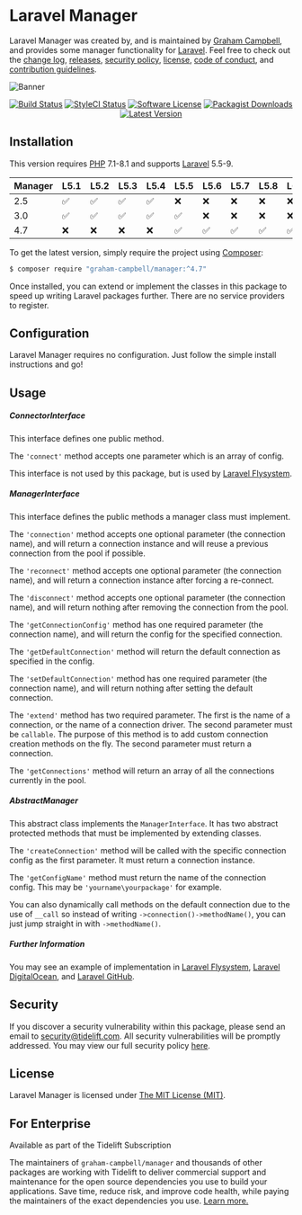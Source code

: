 Laravel Manager
===============

Laravel Manager was created by, and is maintained by [Graham Campbell](https://github.com/GrahamCampbell), and provides some manager functionality for [Laravel](https://laravel.com/). Feel free to check out the [change log](CHANGELOG.md), [releases](https://github.com/GrahamCampbell/Laravel-Manager/releases), [security policy](https://github.com/GrahamCampbell/Laravel-Manager/security/policy), [license](LICENSE), [code of conduct](.github/CODE_OF_CONDUCT.md), and [contribution guidelines](.github/CONTRIBUTING.md).

![Banner](https://user-images.githubusercontent.com/2829600/71477504-680d0f80-27e2-11ea-9acd-befa0b3e3a8f.png)

<p align="center">
<a href="https://github.com/GrahamCampbell/Laravel-Manager/actions?query=workflow%3ATests"><img src="https://img.shields.io/github/workflow/status/GrahamCampbell/Laravel-Manager/Tests?label=Tests&style=flat-square" alt="Build Status"></img></a>
<a href="https://github.styleci.io/repos/19836262"><img src="https://github.styleci.io/repos/19836262/shield" alt="StyleCI Status"></img></a>
<a href="LICENSE"><img src="https://img.shields.io/badge/license-MIT-brightgreen?style=flat-square" alt="Software License"></img></a>
<a href="https://packagist.org/packages/graham-campbell/manager"><img src="https://img.shields.io/packagist/dt/graham-campbell/manager?style=flat-square" alt="Packagist Downloads"></img></a>
<a href="https://github.com/GrahamCampbell/Laravel-Manager/releases"><img src="https://img.shields.io/github/release/GrahamCampbell/Laravel-Manager?style=flat-square" alt="Latest Version"></img></a>
</p>


## Installation

This version requires [PHP](https://www.php.net/) 7.1-8.1 and supports [Laravel](https://laravel.com/) 5.5-9.

| Manager | L5.1               | L5.2               | L5.3               | L5.4               | L5.5               | L5.6               | L5.7               | L5.8               | L6                 | L7                 | L8                 | L9                 |
|---------|--------------------|--------------------|--------------------|--------------------|--------------------|--------------------|--------------------|--------------------|--------------------|--------------------|--------------------|--------------------|
| 2.5     | :white_check_mark: | :white_check_mark: | :white_check_mark: | :white_check_mark: | :x:                | :x:                | :x:                | :x:                | :x:                | :x:                | :x:                | :x:                |
| 3.0     | :white_check_mark: | :white_check_mark: | :white_check_mark: | :white_check_mark: | :white_check_mark: | :x:                | :x:                | :x:                | :x:                | :x:                | :x:                | :x:                |
| 4.7     | :x:                | :x:                | :x:                | :x:                | :white_check_mark: | :white_check_mark: | :white_check_mark: | :white_check_mark: | :white_check_mark: | :white_check_mark: | :white_check_mark: | :white_check_mark: |

To get the latest version, simply require the project using [Composer](https://getcomposer.org/):

```bash
$ composer require "graham-campbell/manager:^4.7"
```

Once installed, you can extend or implement the classes in this package to speed up writing Laravel packages further. There are no service providers to register.


## Configuration

Laravel Manager requires no configuration. Just follow the simple install instructions and go!


## Usage

##### ConnectorInterface

This interface defines one public method.

The `'connect'` method accepts one parameter which is an array of config.

This interface is not used by this package, but is used by [Laravel Flysystem](https://github.com/GrahamCampbell/Laravel-Flysystem).

##### ManagerInterface

This interface defines the public methods a manager class must implement.

The `'connection'` method accepts one optional parameter (the connection name), and will return a connection instance and will reuse a previous connection from the pool if possible.

The `'reconnect'` method accepts one optional parameter (the connection name), and will return a connection instance after forcing a re-connect.

The `'disconnect'` method accepts one optional parameter (the connection name), and will return nothing after removing the connection from the pool.

The `'getConnectionConfig'` method has one required parameter (the connection name), and will return the config for the specified connection.

The `'getDefaultConnection'` method will return the default connection as specified in the config.

The `'setDefaultConnection'` method has one required parameter (the connection name), and will return nothing after setting the default connection.

The `'extend'` method has two required parameter. The first is the name of a connection, or the name of a connection driver. The second parameter must be `callable`. The purpose of this method is to add custom connection creation methods on the fly. The second parameter must return a connection.

The `'getConnections'` method will return an array of all the connections currently in the pool.

##### AbstractManager

This abstract class implements the `ManagerInterface`. It has two abstract protected methods that must be implemented by extending classes.

The `'createConnection'` method will be called with the specific connection config as the first parameter. It must return a connection instance.

The `'getConfigName'` method must return the name of the connection config. This may be `'yourname\yourpackage'` for example.

You can also dynamically call methods on the default connection due to the use of `__call` so instead of writing `->connection()->methodName()`, you can just jump straight in with `->methodName()`.

##### Further Information

You may see an example of implementation in [Laravel Flysystem](https://github.com/GrahamCampbell/Laravel-Flysystem), [Laravel DigitalOcean](https://github.com/GrahamCampbell/Laravel-DigitalOcean), and [Laravel GitHub](https://github.com/GrahamCampbell/Laravel-GitHub).


## Security

If you discover a security vulnerability within this package, please send an email to security@tidelift.com. All security vulnerabilities will be promptly addressed. You may view our full security policy [here](https://github.com/GrahamCampbell/Laravel-Manager/security/policy).


## License

Laravel Manager is licensed under [The MIT License (MIT)](LICENSE).


## For Enterprise

Available as part of the Tidelift Subscription

The maintainers of `graham-campbell/manager` and thousands of other packages are working with Tidelift to deliver commercial support and maintenance for the open source dependencies you use to build your applications. Save time, reduce risk, and improve code health, while paying the maintainers of the exact dependencies you use. [Learn more.](https://tidelift.com/subscription/pkg/packagist-graham-campbell-manager?utm_source=packagist-graham-campbell-manager&utm_medium=referral&utm_campaign=enterprise&utm_term=repo)
